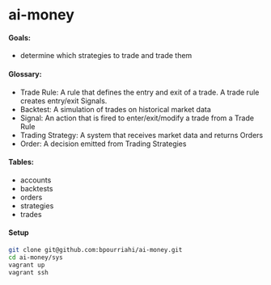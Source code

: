 # ai-money

#### Goals:
- determine which strategies to trade and trade them

#### Glossary:
- Trade Rule: A rule that defines the entry and exit of a trade. A trade rule creates entry/exit Signals.
- Backtest: A simulation of trades on historical market data
- Signal: An action that is fired to enter/exit/modify a trade from a Trade Rule
- Trading Strategy: A system that receives market data and returns Orders
- Order: A decision emitted from Trading Strategies

#### Tables:
- accounts
- backtests
- orders
- strategies
- trades

#### Setup
```sh
git clone git@github.com:bpourriahi/ai-money.git
cd ai-money/sys
vagrant up
vagrant ssh
```
